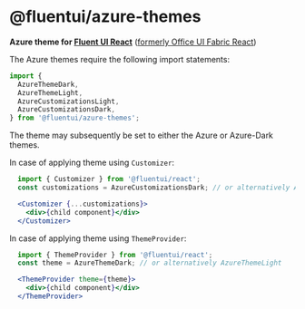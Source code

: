 # @fluentui/azure-themes

**Azure theme for [Fluent UI React](https://developer.microsoft.com/en-us/fluentui)**
([formerly Office UI Fabric React](https://developer.microsoft.com/en-us/office/blogs/ui-fabric-is-evolving-into-fluent-ui/))

The Azure themes require the following import statements:

```js
import {
  AzureThemeDark,
  AzureThemeLight,
  AzureCustomizationsLight,
  AzureCustomizationsDark,
} from '@fluentui/azure-themes';
```

The theme may subsequently be set to either the Azure or Azure-Dark themes.

In case of applying theme using `Customizer`:

```jsx
  import { Customizer } from '@fluentui/react';
  const customizations = AzureCustomizationsDark; // or alternatively AzureCustomizationsLight

  <Customizer {...customizations}>
    <div>{child component}</div>
  </Customizer>
```

In case of applying theme using `ThemeProvider`:

```jsx
  import { ThemeProvider } from '@fluentui/react';
  const theme = AzureThemeDark; // or alternatively AzureThemeLight

  <ThemeProvider theme={theme}>
    <div>{child component}</div>
  </ThemeProvider>
```
